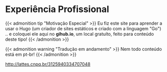 # Experiência Profissional



<!--more-->

{{< admonition tip "Motivação Especial" >}}
Eu fiz este site para aprender a usar o Hugo (um criador de sites estáticos e criado com a linguagem "Go") .. e coloquei ele aqui no **gihub.io**, um local gratuíto, feito para conteúdo deste tipo!
{{< /admonition >}}

{{< admonition warning "Tradução em andamento" >}}
Nem todo conteúdo está em pt-br!
{{< /admonition >}}


http://lattes.cnpq.br/3125940334707048 

